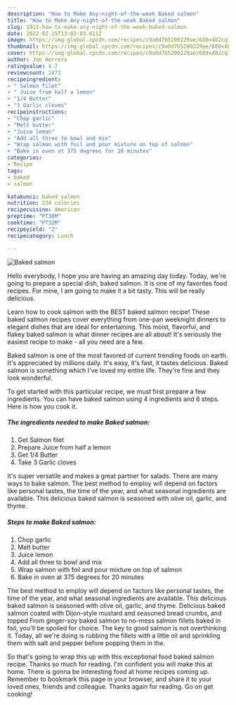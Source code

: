 ```yaml
---
description: "How to Make Any-night-of-the-week Baked salmon"
title: "How to Make Any-night-of-the-week Baked salmon"
slug: 1911-how-to-make-any-night-of-the-week-baked-salmon
date: 2022-02-25T13:03:03.611Z
image: https://img-global.cpcdn.com/recipes/c9a0d7b5200229ae/680x482cq70/baked-salmon-recipe-main-photo.jpg
thumbnail: https://img-global.cpcdn.com/recipes/c9a0d7b5200229ae/680x482cq70/baked-salmon-recipe-main-photo.jpg
cover: https://img-global.cpcdn.com/recipes/c9a0d7b5200229ae/680x482cq70/baked-salmon-recipe-main-photo.jpg
author: Jon Herrera
ratingvalue: 4.7
reviewcount: 1473
recipeingredient:
- " Salmon filet"
- " Juice from half a lemon"
- "1/4 Butter"
- "3 Garlic cloves"
recipeinstructions:
- "Chop garlic"
- "Melt butter"
- "Juice lemon"
- "Add all three to bowl and mix"
- "Wrap salmon with foil and pour mixture on top of salmon"
- "Bake in oven at 375 degrees for 20 minutes"
categories:
- Recipe
tags:
- baked
- salmon

katakunci: baked salmon 
nutrition: 234 calories
recipecuisine: American
preptime: "PT38M"
cooktime: "PT32M"
recipeyield: "2"
recipecategory: Lunch

---
```



![Baked salmon](https://img-global.cpcdn.com/recipes/c9a0d7b5200229ae/680x482cq70/baked-salmon-recipe-main-photo.jpg)

Hello everybody, I hope you are having an amazing day today. Today, we're going to prepare a special dish, baked salmon. It is one of my favorites food recipes. For mine, I am going to make it a bit tasty. This will be really delicious.

Learn how to cook salmon with the BEST baked salmon recipe! These baked salmon recipes cover everything from one-pan weeknight dinners to elegant dishes that are ideal for entertaining. This moist, flavorful, and flakey baked salmon is what dinner recipes are all about! It's seriously the easiest recipe to make - all you need are a few.

Baked salmon is one of the most favored of current trending foods on earth. It's appreciated by millions daily. It's easy, it's fast, it tastes delicious. Baked salmon is something which I've loved my entire life. They're fine and they look wonderful.


To get started with this particular recipe, we must first prepare a few ingredients. You can have baked salmon using 4 ingredients and 6 steps. Here is how you cook it.

<!--inarticleads1-->

##### The ingredients needed to make Baked salmon:

1. Get  Salmon filet
1. Prepare  Juice from half a lemon
1. Get 1/4 Butter
1. Take 3 Garlic cloves


It's super versatile and makes a great partner for salads. There are many ways to bake salmon. The best method to employ will depend on factors like personal tastes, the time of the year, and what seasonal ingredients are available. This delicious baked salmon is seasoned with olive oil, garlic, and thyme. 

<!--inarticleads2-->

##### Steps to make Baked salmon:

1. Chop garlic
1. Melt butter
1. Juice lemon
1. Add all three to bowl and mix
1. Wrap salmon with foil and pour mixture on top of salmon
1. Bake in oven at 375 degrees for 20 minutes


The best method to employ will depend on factors like personal tastes, the time of the year, and what seasonal ingredients are available. This delicious baked salmon is seasoned with olive oil, garlic, and thyme. Delicious baked salmon coated with Dijon-style mustard and seasoned bread crumbs, and topped From ginger-soy baked salmon to no-mess salmon fillets baked in foil, you'll be spoiled for choice. The key to good salmon is not overthinking it. Today, all we're doing is rubbing the fillets with a little oil and sprinkling them with salt and pepper before popping them in the. 

So that's going to wrap this up with this exceptional food baked salmon recipe. Thanks so much for reading. I'm confident you will make this at home. There is gonna be interesting food at home recipes coming up. Remember to bookmark this page in your browser, and share it to your loved ones, friends and colleague. Thanks again for reading. Go on get cooking!

